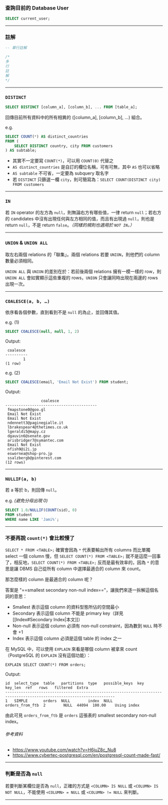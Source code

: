 ### 查詢目前的 Database User

```SQL
SELECT current_user;
```

---

### 註解

```SQL
-- 單行註解

/*
多
行
註
解
*/
```

---

### `DISTINCT`

```SQL
SELECT DISTINCT [column_a], [column_b], ... FROM [table_a];
```

回傳目前所有資料中的所有相異的 ([column_a], [column_b], ...) 組合。

e.g.

```SQL
SELECT COUNT(*) AS distinct_countries
FROM (
    SELECT DISTINCT country, city FROM customers
) AS subtable;
```

- 其實不一定要寫 `COUNT(*)`，可以用 `COUNT(0)` 代替之
- `AS distinct_countries` 是自訂的欄位名稱，可有可無，其中 `AS` 也可以省略
- `AS subtable` 不可省，一定要為 subquery 取名字
- 若 `DISTINCT` 只篩選一欄 `city`，則可簡寫為：`SELECT COUNT(DISTINCT city) FROM customers`

---

### `IN`

若 `IN` operator 的左方為 `null`，則無論右方有哪些值，一律 return `null`；若右方的 candidates 中沒有出現任何與左方相同的值，而且有出現過 `null`，則也是 return `null`，不是 return `false`。*（同樣的規則也適用於 `NOT IN`。）*

---

### `UNION` & `UNION ALL`

取左右兩個 relations 的「聯集」。兩個 relations 若要 `UNION`，則他們的 column 數量必須相同。

`UNION ALL` 與 `UNION` 的差別在於：若前後兩個 relations 擁有一模一樣的 row，則 `UNION ALL` 會如實顯示這些重複的 rows，`UNION` 只會讓同時出現在兩邊的 rows 出現一次。

---

### `COALESCE(a, b, …)`

依序看各個參數，直到看到不是 `null` 的為止，並回傳其值。

e.g. (1)

```SQL
SELECT COALESCE(null, null, 1, 2)
```

Output:

```plaintext
 coalesce 
----------
        1
(1 row)
```

e.g. (2)

```SQL
SELECT COALESCE(email, 'Email Not Exist') FROM student;
```

Output:

```plaintext
                coalesce                 
-----------------------------------------
 fmapstone0@goo.gl
 Email Not Exist
 Email Not Exist
 ndennett3@paginegialle.it
 lbrakespear4@thetimes.co.uk
 lgeraldi5@mapy.cz
 dgauvin6@senate.gov
 arisbridger7@symantec.com
 Email Not Exist
 nfish9@i2i.jp
 eswornea@shop-pro.jp
 ssalzbergb@pinterest.com
(12 rows)
```

---

### `NULLIF(a, b)`

若 a 等於 b，則回傳 `null`。

e.g. *(避免分母出現 0)*

```SQL
SELECT 1.0/NULLIF(COUNT(sid), 0)
FROM student
WHERE name LIKE 'Jami%';
```

---

### 不要再說 `count(*)` 會比較慢了

`SELECT * FROM <TABLE>;` 確實會因為 `*` 代表要輸出所有 columns 而比單獨 select 一個 column 慢，但 `SELECT COUNT(*) FROM <TABLE>;` 就不是這麼一回事了，相反地，`SELECT COUNT(*) FROM <TABLE>;` 反而是最有效率的，因為 `*` 的意思是讓 DBMS 自己從所有 column 中選擇最適合的 column 來 count。

那怎麼樣的 column 是最適合的 column 呢？

答案是 "==smallest secondary non-null index=="，讓我們來逐一拆解這個名詞的意思：

- Smallest 表示這個 column 的資料型態所佔的空間最小
- Secondary 表示這個 column 不能是 primary key（詳見[[Index#Secondary Index|本文]]）
- Non-null 表示這個 column 必須有 non-null constraint，因為數到 `NULL` 時不會 +1
- Index 表示這個 column 必須是這個 table 的 index 之一

在 MySQL 中，可以使用 `EXPLAIN` 來看是哪個 column 被拿來 count（PostgreSQL 的 `EXPLAIN` 沒有這個功能）：

```MySQL
EXPLAIN SELECT COUNT(*) FROM orders;
```

Output:

```plaintext
id  select_type  table   partitions  type   possible_keys  key              key_len  ref   rows   filtered  Extra
-----------------------------------------------------------------------------------------------------------------------
1   SIMPLE       orders  NULL        index  NULL           orders_from_ftb  2        NULL  44094  100.00    Using index
```

由此可見 `orders_from_ftb` 是 `orders` 這張表的 smallest secondary non-null index。

###### 參考資料

- <https://www.youtube.com/watch?v=H6juZ8c_Nu8>
- <https://www.cybertec-postgresql.com/en/postgresql-count-made-fast/>

---

### 判斷是否為 `null`

若要判斷某欄位是否為 `null`，正確的方式是 `<COLUMN> IS NULL` 或 `<COLUMN> IS NOT NULL`，不能使用 `<COLUMN> = NULL` 或 `<COLUMN> != NULL` 來判斷。

---
